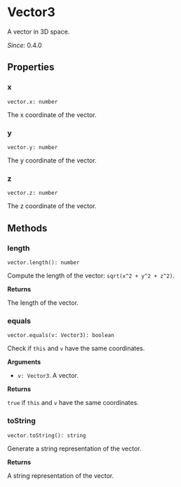 # Vector3

A vector in 3D space.

*Since:* 0.4.0

## Properties

### x

`vector.x: number`

The x coordinate of the vector.

### y

`vector.y: number`

The y coordinate of the vector.

### z

`vector.z: number`

The z coordinate of the vector.

## Methods

### length

`vector.length(): number`

Compute the length of the vector: `sqrt(x^2 + y^2 + z^2)`.

**Returns**

The length of the vector.

### equals

`vector.equals(v: Vector3): boolean`

Check if `this` and `v` have the same coordinates.

**Arguments**

* `v: Vector3`. A vector.

**Returns**

`true` if `this` and `v` have the same coordinates.

### toString

`vector.toString(): string`

Generate a string representation of the vector.

**Returns**

A string representation of the vector.
